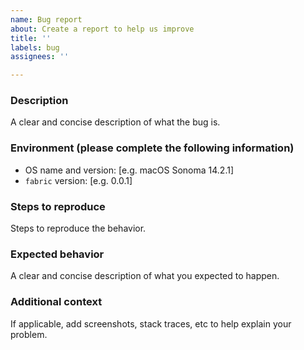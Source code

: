 ```yaml
---
name: Bug report
about: Create a report to help us improve
title: ''
labels: bug
assignees: ''

---
```


### Description
A clear and concise description of what the bug is.

### Environment (please complete the following information)
 - OS name and version: [e.g. macOS Sonoma 14.2.1]
 - `fabric` version: [e.g. 0.0.1]

### Steps to reproduce
Steps to reproduce the behavior.

### Expected behavior
A clear and concise description of what you expected to happen.

### Additional context
If applicable, add screenshots, stack traces, etc to help explain your problem.
